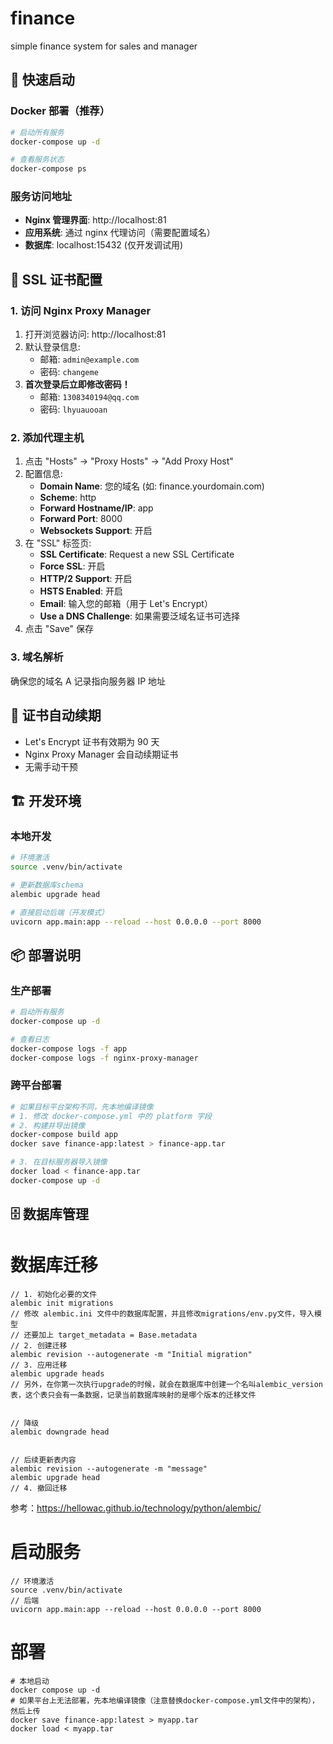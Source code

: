 # finance
simple finance system for sales and manager

## 🚀 快速启动

### Docker 部署（推荐）
```bash
# 启动所有服务
docker-compose up -d

# 查看服务状态
docker-compose ps
```

### 服务访问地址
- **Nginx 管理界面**: http://localhost:81
- **应用系统**: 通过 nginx 代理访问（需要配置域名）
- **数据库**: localhost:15432 (仅开发调试用)

## 🔐 SSL 证书配置

### 1. 访问 Nginx Proxy Manager
1. 打开浏览器访问: http://localhost:81
2. 默认登录信息:
   - 邮箱: `admin@example.com`  
   - 密码: `changeme`
3. **首次登录后立即修改密码！**
   - 邮箱: `1308340194@qq.com`  
   - 密码: `lhyuauooan`

### 2. 添加代理主机
1. 点击 "Hosts" → "Proxy Hosts" → "Add Proxy Host"
2. 配置信息:
   - **Domain Name**: 您的域名 (如: finance.yourdomain.com)
   - **Scheme**: http
   - **Forward Hostname/IP**: app
   - **Forward Port**: 8000
   - **Websockets Support**: 开启
3. 在 "SSL" 标签页:
   - **SSL Certificate**: Request a new SSL Certificate
   - **Force SSL**: 开启
   - **HTTP/2 Support**: 开启
   - **HSTS Enabled**: 开启
   - **Email**: 输入您的邮箱（用于 Let's Encrypt）
   - **Use a DNS Challenge**: 如果需要泛域名证书可选择
4. 点击 "Save" 保存

### 3. 域名解析
确保您的域名 A 记录指向服务器 IP 地址

## 🔄 证书自动续期
- Let's Encrypt 证书有效期为 90 天
- Nginx Proxy Manager 会自动续期证书
- 无需手动干预

## 🏗️ 开发环境

### 本地开发
```bash
# 环境激活
source .venv/bin/activate

# 更新数据库schema
alembic upgrade head

# 直接启动后端（开发模式）
uvicorn app.main:app --reload --host 0.0.0.0 --port 8000
```

## 📦 部署说明

### 生产部署
```bash
# 启动所有服务
docker-compose up -d

# 查看日志
docker-compose logs -f app
docker-compose logs -f nginx-proxy-manager
```

### 跨平台部署
```bash
# 如果目标平台架构不同，先本地编译镜像
# 1. 修改 docker-compose.yml 中的 platform 字段
# 2. 构建并导出镜像
docker-compose build app
docker save finance-app:latest > finance-app.tar

# 3. 在目标服务器导入镜像
docker load < finance-app.tar  
docker-compose up -d
```

## 🗄️ 数据库管理

# 数据库迁移
```
// 1. 初始化必要的文件
alembic init migrations
// 修改 alembic.ini 文件中的数据库配置，并且修改migrations/env.py文件，导入模型
// 还要加上 target_metadata = Base.metadata
// 2. 创建迁移
alembic revision --autogenerate -m "Initial migration"
// 3. 应用迁移
alembic upgrade heads
// 另外，在你第一次执行upgrade的时候，就会在数据库中创建一个名叫alembic_version表，这个表只会有一条数据，记录当前数据库映射的是哪个版本的迁移文件


// 降级
alembic downgrade head


// 后续更新表内容
alembic revision --autogenerate -m "message"
alembic upgrade head
// 4. 撤回迁移

```
参考：https://hellowac.github.io/technology/python/alembic/


# 启动服务
```
// 环境激活
source .venv/bin/activate
// 后端
uvicorn app.main:app --reload --host 0.0.0.0 --port 8000
```

# 部署
```
# 本地启动
docker compose up -d
# 如果平台上无法部署，先本地编译镜像（注意替换docker-compose.yml文件中的架构），然后上传
docker save finance-app:latest > myapp.tar
docker load < myapp.tar  
```